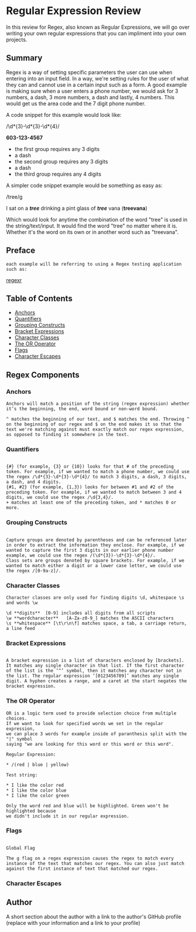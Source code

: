 # Regular Expression Review

In this review for Regex, also known as Regular Expressions, we will go over writing your own regular expressions that you can impliment into your own projects.

## Summary

Regex is a way of setting specific parameters the user can use when entering into an input field. In a way, we're setting rules for the user of what they can and cannot use in a certain input such as a form. A good example is making sure when a user enters a phone number, we would ask for 3 numbers, a dash, 3 more numbers, a dash and lastly, 4 numbers. This would get us the area code and the 7 digit phone number.

A code snippet for this example would look like:

/\d*{3}-\d*{3}-\d\*{4}/

**603-123-4567**

- the first group requires any 3 digits
- a dash
- the second group requires any 3 digits
- a dash
- the third group requires any 4 digits

A simpler code snippet example would be something as easy as:

/tree/g

I sat on a **_tree_** drinking a pint glass of **_tree_** vana (**treevana**)

Which would look for anytime the combination of the word "tree" is used in the string/text/input. It would find the word "tree" no matter where it is. Whether it's the word on its own or in another word such as "treevana".

## Preface

```
each example will be referring to using a Regex testing application such as:

```

[regexr](https://regexr.com/)

## Table of Contents

- [Anchors](#anchors)
- [Quantifiers](#quantifiers)
- [Grouping Constructs](#grouping-constructs)
- [Bracket Expressions](#bracket-expressions)
- [Character Classes](#character-classes)
- [The OR Operator](#the-or-operator)
- [Flags](#flags)
- [Character Escapes](#character-escapes)

## Regex Components

### Anchors

```
Anchors will match a position of the string (regex expression) whether it’s the beginning, the end, word bound or non-word bound.

^ matches the beginning of our text, and $ matches the end. Throwing ^ on the beginning of our regex and $ on the end makes it so that the text we're matching against must exactly match our regex expression, as opposed to finding it somewhere in the text.

```

### Quantifiers

```

{#} (for example, {3} or {10}) looks for that # of the preceding token. For example, if we wanted to match a phone number, we could use the regex /\d*{3}-\d*{3}-\d*{4}/ to match 3 digits, a dash, 3 digits, a dash, and 4 digits.
{#1, #2} (for example, {1,3}) looks for between #1 and #2 of the preceding token. For example, if we wanted to match between 3 and 4 digits, we could use the regex /\d{3,4}/.
+ matches at least one of the preceding token, and * matches 0 or more.

```

### Grouping Constructs

```

Capture groups are denoted by parentheses and can be referenced later in order to extract the information they enclose. For example, if we wanted to capture the first 3 digits in our earlier phone number example, we could use the regex /(\d*{3})-\d*{3}-\d*{4}/.
Class sets are groups denoted by square brackets. For example, if we wanted to match either a digit or a lower case letter, we could use the regex /[0-9a-z]/.

```

### Character Classes

```
Character classes are only used for finding digits \d, whitespace \s and words \w

\d **digits**  [0-9] includes all digits from all scripts
\w **wordcharacter**   [A-Za-z0-9_] matches the ASCII characters
\s **whitespace** [\t\r\n\f] matches space, a tab, a carriage return, a line feed

```

### Bracket Expressions

```

A bracket expression is a list of characters enclosed by [brackets]. It matches any single character in that list. If the first character of the list is the ‘^’ symbol, then it matches any character not in the list. The regular expression ‘[0123456789]’ matches any single digit. A hyphen creates a range, and a caret at the start negates the bracket expression.

```

### The OR Operator

```
OR is a logic term used to provide selection choice from multiple choices.
If we want to look for specified words we set in the regular expression,
we can place 3 words for example inside of paranthesis split with the "|" symbol
saying "we are looking for this word or this word or this word".

Regular Expression:

* /(red | blue | yellow)

Test string:

* I like the color red
* I like the color blue
* I like the color green

Only the word red and blue will be highlighted. Green won't be highlighted because
we didn't include it in our regular expression.

```

### Flags

```

Global Flag

The g flag on a regex expression causes the regex to match every instance of the text that matches our regex. You can also just match against the first instance of text that matched our regex.

```

### Character Escapes

## Author

A short section about the author with a link to the author's GitHub profile (replace with your information and a link to your profile)
